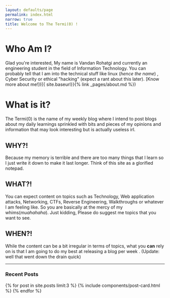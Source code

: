 ```yaml
---
layout: defaults/page
permalink: index.html
narrow: true
title: Welcome to The Termi(0) !
---
```


<meta name="google-site-verification" content="LNE5RuPJFZOo4G_kAR4u_GYpXiJd8MbCNfV1iaROH1o" />

# Who Am I?

Glad you're interested, My name is Vandan Rohatgi and currently an engineering student in the field of Information Technology. 
You can probably tell that I am into the technical stuff like linux (*hence the name*) , Cyber Security or ethical "hacking" (expect a rant about this later). [Know more about me!]({{ site.baseurl}}{% link _pages/about.md %})

# What is it?

The Termi(0) is the name of my weekly blog where I intend to post blogs about my daily learnings sprinkled with bits and pieces of my opinions and information that may look interesting but is actually useless irl. 

## WHY?!
Because my memory is terrible and there are too many things that I learn so I just write it down to make it last longer. Think of this site as a glorified notepad.

## WHAT?!
You can expect content on topics such as Technology, Web application attacks, Networking, CTFs, Reverse Engineering, Walkthroughs or whatever I am feeling like.
So you are basically at the mercy of my whims(*muahahaha*). Just kidding, Please do suggest me topics that you want to see.

## WHEN?!
While the content can be a bit irregular in terms of topics, what you **can** rely on is that I am going to do my best at releasing a blog per week . (Update: well that went down the drain quick)

<hr />

### Recent Posts

{% for post in site.posts limit:3 %}
{% include components/post-card.html %}
{% endfor %}


